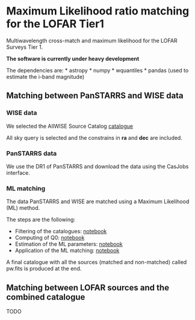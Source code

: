 # Maximum Likelihood ratio matching for the LOFAR Tier1

Multiwavelength cross-match and maximum likelihood for the LOFAR 
Surveys Tier 1.

**The software is currently under heavy development**

The dependencies are:
    * astropy
    * numpy
    * wquantiles
    * pandas (used to estimate the i-band magnitude)

## Matching between PanSTARRS and WISE data

### WISE data

We selected the AllWISE Source Catalog 
[catalogue](http://irsa.ipac.caltech.edu/cgi-bin/Gator/nph-dd?catalog=allwise_p3as_psd&mode=html&passproj&)

All sky query is selected and the constrains in __ra__ and __dec__ are included.

### PanSTARRS data

We use the DR1 of PanSTARRS and download the data using the CasJobs interface.

### ML matching

The data PanSTARRS and WISE are matched using a Maximum Likelihood (ML) method.

The steps are the following:
- Filtering of the catalogues: [notebook](https://github.com/nudomarinero/mltier1/blob/master/PanSTARRS_WISE_catalogues.ipynb)
- Computing of Q0: [notebook](https://github.com/nudomarinero/mltier1/blob/master/PanSTARRS_WISE_Q0.ipynb)
- Estimation of the ML parameters: [notebook](https://github.com/nudomarinero/mltier1/blob/master/PanSTARRS_WISE_pre_ml.ipynb)
- Application of the ML matching: [notebook](https://github.com/nudomarinero/mltier1/blob/master/PanSTARRS_WISE_ML.ipynb)

A final catalogue with all the sources (matched and non-matched) called pw.fits 
is produced at the end. 

## Matching between LOFAR sources and the combined catalogue

TODO